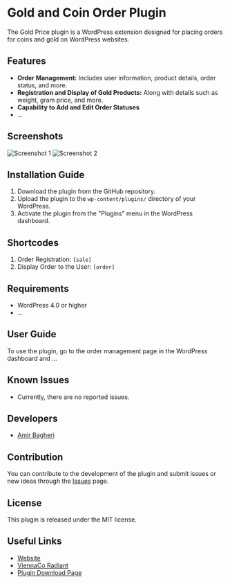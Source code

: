 # Gold and Coin Order Plugin

The Gold Price plugin is a WordPress extension designed for placing orders for coins and gold on WordPress websites.

## Features

- **Order Management:** Includes user information, product details, order status, and more.
- **Registration and Display of Gold Products:** Along with details such as weight, gram price, and more.
- **Capability to Add and Edit Order Statuses**
- ...

## Screenshots
![Screenshot 1](https://s30.picofile.com/file/8470980168/Screenshot_2023_12_27_233440.png)
![Screenshot 2](https://s31.picofile.com/file/8470980176/Screenshot_2023_12_27_233528.png)

## Installation Guide

1. Download the plugin from the GitHub repository.
2. Upload the plugin to the `wp-content/plugins/` directory of your WordPress.
3. Activate the plugin from the "Plugins" menu in the WordPress dashboard.

## Shortcodes
1. Order Registration: `[sale]`
2. Display Order to the User: `[order]`

## Requirements

- WordPress 4.0 or higher
- ...

## User Guide

To use the plugin, go to the order management page in the WordPress dashboard and ...

## Known Issues

- Currently, there are no reported issues.

## Developers

- [Amir Bagheri](https://amirbagheri.info)

## Contribution

You can contribute to the development of the plugin and submit issues or new ideas through the [Issues](https://github.com/lordwebiran/plugin-Gold-Price/issues) page.

## License

This plugin is released under the MIT license.

## Useful Links

- [Website](https://viennaco.ir/)
- [ViennaCo Radiant](https://viennaco.ir/)
- [Plugin Download Page](https://github.com/lordwebiran/plugin-Gold-Price/releases)
